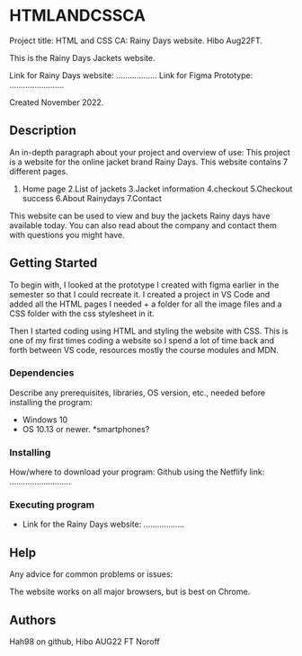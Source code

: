 # HTMLANDCSSCA
Project title: HTML and CSS CA: 
Rainy Days website. Hibo Aug22FT. 

This is the Rainy Days Jackets website. 

Link for Rainy Days website: ………………
Link for Figma Prototype: ……………………

Created November 2022.

## Description

An in-depth paragraph about your project and overview of use:
This project is a website for the online jacket brand Rainy Days. This website contains 7 different pages. 
1. Home page 
2.List of jackets 
3.Jacket information 
4.checkout 
5.Checkout success
6.About Rainydays
7.Contact

This website can be used to view and buy the jackets Rainy days have available today. You can also read about the company and contact them with questions you might have. 


## Getting Started
To begin with, I looked at the prototype I created with figma earlier in the semester so that I could recreate it. I created a project in VS Code and added all the HTML pages I needed + a folder for all the image files and a CSS folder with the css stylesheet in it.   

Then I started coding using HTML and styling the website with CSS. This is one of my first times coding a website so I spend a lot of time back and forth between VS code, resources mostly the course modules and MDN. 



### Dependencies

Describe any prerequisites, libraries, OS version, etc., needed before installing the program: 

* Windows 10
* OS 10.13 or newer. 
*smartphones?

### Installing
How/where to download your program: 
Github using the Netflify link: ………………………


### Executing program

- Link for the Rainy Days website: ………………


## Help

Any advice for common problems or issues:

The website works on all major browsers, but is best on Chrome. 


## Authors

Hah98 on github, Hibo AUG22 FT Noroff 
